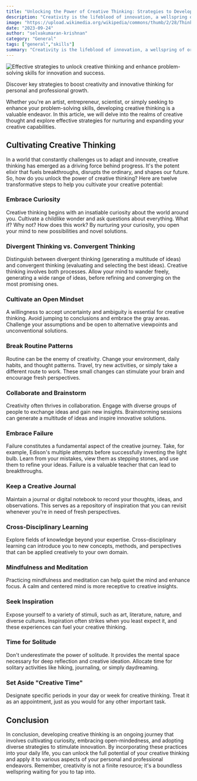 ```yaml
---
title: "Unlocking the Power of Creative Thinking: Strategies to Develop Creative Thinking"
description: "Creativity is the lifeblood of innovation, a wellspring of original ideas, and the spark that drives progress in various aspects of life."
image: "https://upload.wikimedia.org/wikipedia/commons/thumb/2/28/Thinking_woman.jpg/1024px-Thinking_woman.jpg"
date: "2023-09-24"
author: "selvakumaran-krishnan"
category: "General"
tags: ["general","skills"]
summary: "Creativity is the lifeblood of innovation, a wellspring of original ideas, and the spark that drives progress in various aspects of life."
---
```


![Effective strategies to unlock creative thinking and enhance problem-solving skills for innovation and success.](https://upload.wikimedia.org/wikipedia/commons/thumb/2/28/Thinking_woman.jpg/1024px-Thinking_woman.jpg "Unlocking the Power of Creative Thinking: Strategies to Develop Creative Thinking")[](https://commons.wikimedia.org/wiki/File:Thinking_woman.jpg)

Discover key strategies to boost creativity and innovative thinking for personal and professional growth.

Whether you're an artist, entrepreneur, scientist, or simply seeking to enhance your problem-solving skills, developing creative thinking is a valuable endeavor. In this article, we will delve into the realms of creative thought and explore effective strategies for nurturing and expanding your creative capabilities.

Cultivating Creative Thinking
-----------------------------

In a world that constantly challenges us to adapt and innovate, creative thinking has emerged as a driving force behind progress. It's the potent elixir that fuels breakthroughs, disrupts the ordinary, and shapes our future. So, how do you unlock the power of creative thinking? Here are twelve transformative steps to help you cultivate your creative potential:

### Embrace Curiosity

Creative thinking begins with an insatiable curiosity about the world around you. Cultivate a childlike wonder and ask questions about everything. What if? Why not? How does this work? By nurturing your curiosity, you open your mind to new possibilities and novel solutions.

### Divergent Thinking vs. Convergent Thinking

Distinguish between divergent thinking (generating a multitude of ideas) and convergent thinking (evaluating and selecting the best ideas). Creative thinking involves both processes. Allow your mind to wander freely, generating a wide range of ideas, before refining and converging on the most promising ones.

### Cultivate an Open Mindset

A willingness to accept uncertainty and ambiguity is essential for creative thinking. Avoid jumping to conclusions and embrace the gray areas. Challenge your assumptions and be open to alternative viewpoints and unconventional solutions.

### Break Routine Patterns

Routine can be the enemy of creativity. Change your environment, daily habits, and thought patterns. Travel, try new activities, or simply take a different route to work. These small changes can stimulate your brain and encourage fresh perspectives.

### Collaborate and Brainstorm

Creativity often thrives in collaboration. Engage with diverse groups of people to exchange ideas and gain new insights. Brainstorming sessions can generate a multitude of ideas and inspire innovative solutions.

### Embrace Failure

Failure constitutes a fundamental aspect of the creative journey. Take, for example, Edison's multiple attempts before successfully inventing the light bulb. Learn from your mistakes, view them as stepping stones, and use them to refine your ideas. Failure is a valuable teacher that can lead to breakthroughs.

### Keep a Creative Journal

Maintain a journal or digital notebook to record your thoughts, ideas, and observations. This serves as a repository of inspiration that you can revisit whenever you're in need of fresh perspectives.

### Cross-Disciplinary Learning

Explore fields of knowledge beyond your expertise. Cross-disciplinary learning can introduce you to new concepts, methods, and perspectives that can be applied creatively to your own domain.

### Mindfulness and Meditation

Practicing mindfulness and meditation can help quiet the mind and enhance focus. A calm and centered mind is more receptive to creative insights.

### Seek Inspiration

Expose yourself to a variety of stimuli, such as art, literature, nature, and diverse cultures. Inspiration often strikes when you least expect it, and these experiences can fuel your creative thinking.

### Time for Solitude

Don't underestimate the power of solitude. It provides the mental space necessary for deep reflection and creative ideation. Allocate time for solitary activities like hiking, journaling, or simply daydreaming.

### Set Aside "Creative Time"

Designate specific periods in your day or week for creative thinking. Treat it as an appointment, just as you would for any other important task.

Conclusion
----------

In conclusion, developing creative thinking is an ongoing journey that involves cultivating curiosity, embracing open-mindedness, and adopting diverse strategies to stimulate innovation. By incorporating these practices into your daily life, you can unlock the full potential of your creative thinking and apply it to various aspects of your personal and professional endeavors. Remember, creativity is not a finite resource; it's a boundless wellspring waiting for you to tap into.